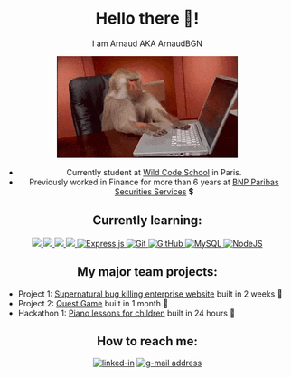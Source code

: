 <h1 align="center" font-style="bold"> Hello there 👋!</h1>
<p align="center"> I am Arnaud AKA ArnaudBGN </p>

<p align="center">
<img src="https://github.com/ArnaudBGN/ArnaudBGN/blob/main/Img-github/giphy.gif" alt="Monkey trying to code"/>
</p>

<ul align="center">
  <li> Currently student at <a href="https://www.wildcodeschool.com/fr-FR">Wild Code School</a> in Paris. </li>
  <li> Previously worked in Finance for more than 6 years at <a href="https://securities.cib.bnpparibas/fr/">BNP Paribas Securities Services</a> 💲</li>
</ul>

<h2 align="center">Currently learning:</h2>

<div align="center"> 
  <a href=https://developer.mozilla.org/fr/docs/Web/JavaScript>
  <img src="https://img.shields.io/badge/javascript%20-%23323330.svg?&style=for-the-badge&logo=javascript&logoColor=%23F7DF1E"/>
  </a>
  <a href=https://html5.org/>
  <img src="https://img.shields.io/badge/html5%20-%23E34F26.svg?&style=for-the-badge&logo=html5&logoColor=white"/>
  </a>
  <a href=https://www.w3.org/Style/CSS/Overview.fr.html>
  <img src="https://img.shields.io/badge/css3%20-%231572B6.svg?&style=for-the-badge&logo=css3&logoColor=white"/>
  </a>
<a href=https://reactjs.org/>
<img src="https://img.shields.io/badge/react%20-%2320232a.svg?&style=for-the-badge&logo=react&logoColor=%2361DAFB"/>
</a>
<a href=https://expressjs.com/fr/>
<img alt="Express.js" src="https://img.shields.io/badge/express.js-%23404d59.svg?style=for-the-badge&logo=express&logoColor=%2361DAFB"/>
</a>
<a href=https://git-scm.com/>
<img alt="Git" src="https://img.shields.io/badge/git-%23F05033.svg?style=for-the-badge&logo=git&logoColor=white"/>
</a>
<a href=https://github.com>
  <img alt="GitHub" src="https://img.shields.io/badge/github-%23121011.svg?style=for-the-badge&logo=github&logoColor=white"/>
</a> 
<a href=https://www.mysql.com/>
<img alt="MySQL" src="https://img.shields.io/badge/mysql-%2300f.svg?style=for-the-badge&logo=mysql&logoColor=white"/>
</a>
<a href=https://nodejs.org/en/><img alt="NodeJS" src="https://img.shields.io/badge/node.js-6DA55F?style=for-the-badge&logo=node.js&logoColor=white"/>
</a>
</div>

<h2 align="center" font-style="bold">My major team projects:</h2>

<ul>
<li> Project 1: <a href="https://github.com/ArnaudBGN/Project-1">Supernatural bug killing enterprise website</a> built in 2 weeks 💪 </li>
<li> Project 2: <a href="https://github.com/ArnaudBGN/paris-0921-p2-groupe1">Quest Game</a> built in 1 month 💪 </li>
<li> Hackathon 1: <a href="https://github.com/ArnaudBGN/Piano_Piano_hackathon_paris_1121">Piano lessons for children</a> built in 24 hours 💪 </li>
</ul>

<h2 align="center" font-style="bold">How to reach me:</h2>

<div align="center">
<a href="https://www.linkedin.com/in/arnaud-begin-4757176b/" target="_blank"><img alt="linked-in" src="https://img.shields.io/badge/linkedin-%230077B5.svg?&style=for-the-badge&logo=linkedin&logoColor=white" /></a>
<a href="mailto:arnaudbegin.ab@gmail.com" target="_blank"><img alt="g-mail address" src="https://img.shields.io/badge/-Gmail-c14438?style=for-the-badge&logo=Gmail&logoColor=white" /></a>
</div>



